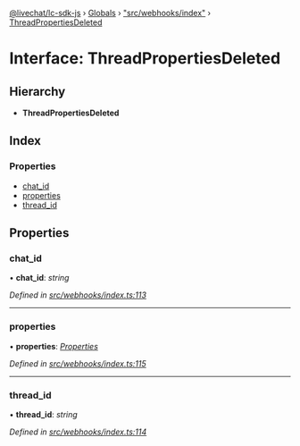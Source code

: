 [@livechat/lc-sdk-js](../README.md) › [Globals](../globals.md) › ["src/webhooks/index"](../modules/_src_webhooks_index_.md) › [ThreadPropertiesDeleted](_src_webhooks_index_.threadpropertiesdeleted.md)

# Interface: ThreadPropertiesDeleted

## Hierarchy

* **ThreadPropertiesDeleted**

## Index

### Properties

* [chat_id](_src_webhooks_index_.threadpropertiesdeleted.md#chat_id)
* [properties](_src_webhooks_index_.threadpropertiesdeleted.md#properties)
* [thread_id](_src_webhooks_index_.threadpropertiesdeleted.md#thread_id)

## Properties

###  chat_id

• **chat_id**: *string*

*Defined in [src/webhooks/index.ts:113](https://github.com/livechat/lc-sdk-js/blob/3cb601c/src/webhooks/index.ts#L113)*

___

###  properties

• **properties**: *[Properties](_src_objects_index_.properties.md)*

*Defined in [src/webhooks/index.ts:115](https://github.com/livechat/lc-sdk-js/blob/3cb601c/src/webhooks/index.ts#L115)*

___

###  thread_id

• **thread_id**: *string*

*Defined in [src/webhooks/index.ts:114](https://github.com/livechat/lc-sdk-js/blob/3cb601c/src/webhooks/index.ts#L114)*
